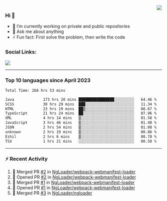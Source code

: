 <!--
<a href="https://wuffy.eu">
  <img align="right" src="https://github.com/ngloader/ngloader/blob/devcard/devcard.png" height="410" width="300" alt="NgLoader's Dev Card"/>
</a>
-->

<a href="https://wuffy.eu">
  <img align="right" src="https://github-readme-stats.vercel.app/api?username=ngloader&count_private=true&include_all_commits=true&show_icons=true&theme=dracula" />
</a>

### Hi 👋
- 🔭 I’m currently working on private and public repositories
- 💬 Ask me about anything
- ⚡ Fun fact: First solve the problem, then write the code

### Social Links:
<a href="https://discord.gg/jUtRU5Q">
  <img src="https://dcbadge.vercel.app/api/shield/128286216708685824?style=flat&theme=clean&compact=true" />
</a>

<!--
---

<div>
  <img src="https://github-readme-stats.vercel.app/api/wakatime?username=NgLoader&api_domain=wakapi.wuffy.dev&bg_color=282a36&title_color=ff6e96&icon_color=2F855A&text_color=ffffff&custom_title=Week%20Stats&layout=compact" />
</div>

---

<div>
  <img height="170" align="left" src="https://github-readme-stats.vercel.app/api?username=ngloader&count_private=true&include_all_commits=true&show_icons=true&theme=dracula" />
  <img src="https://github-readme-stats.vercel.app/api/top-langs/?username=ngloader&layout=compact&theme=dracula" />
</div>

---

<a href="https://github.com/ryo-ma/github-profile-trophy">
  <img width=800 src="https://github-profile-trophy.vercel.app/?username=ngloader&column=8&theme=dracula&no-frame=true"/>
</a>
-->

---

### Top 10 languages since April 2023

<!--START_SECTION:waka-->

```txt
Total Time: 268 hrs 53 mins

Java             173 hrs 20 mins ████████████████░░░░░░░░░   64.46 %
SCSS             30 hrs 29 mins  ███░░░░░░░░░░░░░░░░░░░░░░   11.34 %
HTML             23 hrs 19 mins  ██▒░░░░░░░░░░░░░░░░░░░░░░   08.67 %
TypeScript       21 hrs 24 mins  ██░░░░░░░░░░░░░░░░░░░░░░░   07.96 %
XML              4 hrs 14 mins   ▒░░░░░░░░░░░░░░░░░░░░░░░░   01.58 %
JavaScript       3 hrs 46 mins   ▒░░░░░░░░░░░░░░░░░░░░░░░░   01.40 %
JSON             2 hrs 54 mins   ▒░░░░░░░░░░░░░░░░░░░░░░░░   01.08 %
unknown          2 hrs 19 mins   ▒░░░░░░░░░░░░░░░░░░░░░░░░   00.86 %
Ezhil            2 hrs 6 mins    ▒░░░░░░░░░░░░░░░░░░░░░░░░   00.78 %
TSX              1 hrs 21 mins   ░░░░░░░░░░░░░░░░░░░░░░░░░   00.50 %
```

<!--END_SECTION:waka-->

---

### :zap: Recent Activity
<!--START_SECTION:activity-->
1. 🎉 Merged PR [#2](https://github.com/NgLoader/webpack-webmanifest-loader/pull/2) in [NgLoader/webpack-webmanifest-loader](https://github.com/NgLoader/webpack-webmanifest-loader)
2. 💪 Opened PR [#2](https://github.com/NgLoader/webpack-webmanifest-loader/pull/2) in [NgLoader/webpack-webmanifest-loader](https://github.com/NgLoader/webpack-webmanifest-loader)
3. 🎉 Merged PR [#1](https://github.com/NgLoader/webpack-webmanifest-loader/pull/1) in [NgLoader/webpack-webmanifest-loader](https://github.com/NgLoader/webpack-webmanifest-loader)
4. 💪 Opened PR [#1](https://github.com/NgLoader/webpack-webmanifest-loader/pull/1) in [NgLoader/webpack-webmanifest-loader](https://github.com/NgLoader/webpack-webmanifest-loader)
5. 🎉 Merged PR [#3](https://github.com/NgLoader/ngloader/pull/3) in [NgLoader/ngloader](https://github.com/NgLoader/ngloader)
<!--END_SECTION:activity-->
